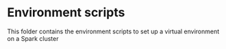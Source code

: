 # Environment scripts

This folder contains the environment scripts to set up a virtual environment on a Spark cluster
